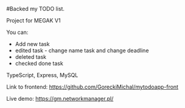 #Backed my TODO list.

Project for MEGAK V1 

You can: 

* Add new task
* edited task - change name task and change deadline
* deleted task
* checked done task

TypeScript, Express, MySQL

Link to frontend:
https://github.com/GoreckiMichal/mytodoapp-front


Live demo: https://gm.networkmanager.pl/